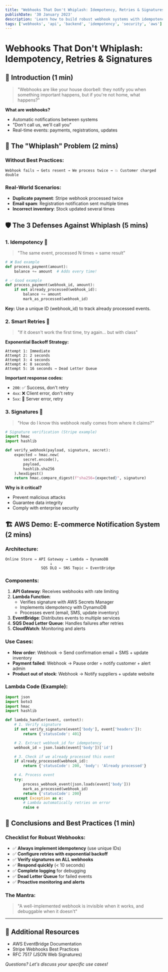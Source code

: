 ```yaml
---
title: "Webhooks That Don't Whiplash: Idempotency, Retries & Signatures"
publishDate: '30 January 2023'
description: 'Learn how to build robust webhook systems with idempotency, smart retries, and signature verification to prevent duplicate processing and security issues'
tags: ['webhooks', 'api', 'backend', 'idempotency', 'security', 'aws']
---
```


# Webhooks That Don't Whiplash: Idempotency, Retries & Signatures

## 🎯 Introduction (1 min)

> "Webhooks are like your house doorbell: they notify you when something important happens, but if you're not home, what happens?"

**What are webhooks?**

- Automatic notifications between systems
- "Don't call us, we'll call you"
- Real-time events: payments, registrations, updates

## 🔄 The "Whiplash" Problem (2 mins)

### Without Best Practices:

```
Webhook fails → Gets resent → We process twice → 💥 Customer charged double
```

### Real-World Scenarios:

- **Duplicate payment**: Stripe webhook processed twice
- **Email spam**: Registration notification sent multiple times
- **Incorrect inventory**: Stock updated several times

## 🛡️ The 3 Defenses Against Whiplash (5 mins)

### 1. **Idempotency** 🔑

> "The same event, processed N times = same result"

```python
# ❌ Bad example
def process_payment(amount):
    balance += amount  # Adds every time!

# ✅ Good example
def process_payment(webhook_id, amount):
    if not already_processed(webhook_id):
        balance += amount
        mark_as_processed(webhook_id)
```

**Key:** Use a unique ID (webhook_id) to track already processed events.

### 2. **Smart Retries** 🔄

> "If it doesn't work the first time, try again... but with class"

**Exponential Backoff Strategy:**

```
Attempt 1: Immediate
Attempt 2: 2 seconds
Attempt 3: 4 seconds
Attempt 4: 8 seconds
Attempt 5: 16 seconds → Dead Letter Queue
```

**Important response codes:**

- `200`: ✅ Success, don't retry
- `4xx`: ❌ Client error, don't retry
- `5xx`: 🔄 Server error, retry

### 3. **Signatures** 🔐

> "How do I know this webhook really comes from where it claims?"

```python
# Signature verification (Stripe example)
import hmac
import hashlib

def verify_webhook(payload, signature, secret):
    expected = hmac.new(
        secret.encode(),
        payload,
        hashlib.sha256
    ).hexdigest()
    return hmac.compare_digest(f"sha256={expected}", signature)
```

**Why is it critical?**

- Prevent malicious attacks
- Guarantee data integrity
- Comply with enterprise security

## 🏗️ AWS Demo: E-commerce Notification System (2 mins)

### Architecture:

```
Online Store → API Gateway → Lambda → DynamoDB
                    ↓
                SQS DLQ ← SNS Topic ← EventBridge
```

### Components:

1. **API Gateway**: Receives webhooks with rate limiting
2. **Lambda Function**:
   - Verifies signature with AWS Secrets Manager
   - Implements idempotency with DynamoDB
   - Processes event (email, SMS, update inventory)
3. **EventBridge**: Distributes events to multiple services
4. **SQS Dead Letter Queue**: Handles failures after retries
5. **CloudWatch**: Monitoring and alerts

### Use Cases:

- **New order**: Webhook → Send confirmation email + SMS + update inventory
- **Payment failed**: Webhook → Pause order + notify customer + alert admin
- **Product out of stock**: Webhook → Notify suppliers + update website

### Lambda Code (Example):

```python
import json
import boto3
import hmac
import hashlib

def lambda_handler(event, context):
    # 1. Verify signature
    if not verify_signature(event['body'], event['headers']):
        return {'statusCode': 401}

    # 2. Extract webhook_id for idempotency
    webhook_id = json.loads(event['body'])['id']

    # 3. Check if we already processed this event
    if already_processed(webhook_id):
        return {'statusCode': 200, 'body': 'Already processed'}

    # 4. Process event
    try:
        process_webhook_event(json.loads(event['body']))
        mark_as_processed(webhook_id)
        return {'statusCode': 200}
    except Exception as e:
        # Lambda automatically retries on error
        raise e
```

## 🎯 Conclusions and Best Practices (1 min)

### Checklist for Robust Webhooks:

- ✅ **Always implement idempotency** (use unique IDs)
- ✅ **Configure retries with exponential backoff**
- ✅ **Verify signatures on ALL webhooks**
- ✅ **Respond quickly** (< 10 seconds)
- ✅ **Complete logging** for debugging
- ✅ **Dead Letter Queue** for failed events
- ✅ **Proactive monitoring and alerts**

### The Mantra:

> "A well-implemented webhook is invisible when it works, and debuggable when it doesn't"

---

## 🔗 Additional Resources

- AWS EventBridge Documentation
- Stripe Webhooks Best Practices
- RFC 7517 (JSON Web Signatures)

_Questions? Let's discuss your specific use cases!_
